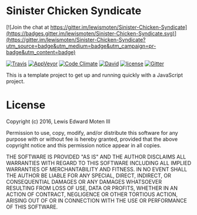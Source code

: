 # Sinister Chicken Syndicate

[![Join the chat at https://gitter.im/lewismoten/Sinister-Chicken-Syndicate](https://badges.gitter.im/lewismoten/Sinister-Chicken-Syndicate.svg)](https://gitter.im/lewismoten/Sinister-Chicken-Syndicate?utm_source=badge&utm_medium=badge&utm_campaign=pr-badge&utm_content=badge)

[![Travis](https://img.shields.io/travis/lewismoten/Sinister-Chicken-Syndicate.svg?style=flat-square&label=linux%20%26%20osx%20build)](https://travis-ci.org/lewismoten/Sinister-Chicken-Syndicate)
[![AppVeyor](https://img.shields.io/appveyor/ci/lewismoten/Sinister-Chicken-Syndicate/master.svg?style=flat-square&label=windows%20build)](https://ci.appveyor.com/project/lewismoten/Sinister-Chicken-Syndicate)
[![Code Climate](https://img.shields.io/codeclimate/github/lewismoten/Sinister-Chicken-Syndicate.svg?style=flat-square)](https://codeclimate.com/github/lewismoten/Sinister-Chicken-Syndicate)
[![David](https://img.shields.io/david/lewismoten/Sinister-Chicken-Syndicate.svg?style=flat-square)](https://david-dm.org/lewismoten/Sinister-Chicken-Syndicate)
[![license](https://img.shields.io/badge/license-ISC-brightgreen.svg?style=flat-square)](https://raw.githubusercontent.com/lewismoten/Sinister-Chicken-Syndicate/master/LICENSE)
[![Gitter](https://img.shields.io/gitter/room/lewismoten/Sinister-Chicken-Syndicate.js.svg?style=flat-square)](https://gitter.im/lewismoten/Sinister-Chicken-Syndicate)

This is a template project to get up and running quickly
with a JavaScript project.

# License

 Copyright (c) 2016, Lewis Edward Moten III

 Permission to use, copy, modify, and/or distribute this software for any purpose with or without fee is hereby granted, provided that the above copyright notice and this permission notice appear in all copies.

 THE SOFTWARE IS PROVIDED "AS IS" AND THE AUTHOR DISCLAIMS ALL WARRANTIES WITH REGARD TO THIS SOFTWARE INCLUDING ALL IMPLIED WARRANTIES OF MERCHANTABILITY AND FITNESS. IN NO EVENT SHALL THE AUTHOR BE LIABLE FOR ANY SPECIAL, DIRECT, INDIRECT, OR CONSEQUENTIAL DAMAGES OR ANY DAMAGES WHATSOEVER RESULTING FROM LOSS OF USE, DATA OR PROFITS, WHETHER IN AN ACTION OF CONTRACT, NEGLIGENCE OR OTHER TORTIOUS ACTION, ARISING OUT OF OR IN CONNECTION WITH THE USE OR PERFORMANCE OF THIS SOFTWARE.
